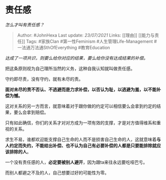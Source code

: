 # 责任感
*怎么才叫有责任感？*

> Author: #JohnHexa
Last update: *23/07/2021* 
Links: [[理由]] [[能力与责任]] 
Tags:  #家族Clan #第一性Feminism #人生管理Life-Management #一法通万法通SthOfEverything #教育Education 



*达成了一项共识，则要么给你对应的结果，要么给你没有达成结果的补偿。*

把这条原则视为自己理所当然的义务，这种自我认知就叫做责任感。

守约即尽责，没有守约，就有未尽的责。

**面对未尽的责不否认、不逃避而是力求补偿，以否认为耻，以逃避为羞，以不能补偿为憾。**

这对关系的另一方而言，就意味着对于跟你做的约定可以相信要么会拿到约定的结果，要么会拿到赔偿。

只有如此确信，你们的关系才对对方成为一项有效的支撑，才是对方值得维系和重视的关系。

求生不易，谁都欢迎能支撑自己生命的人而不是损害自己生命的人，这就意味着**与人约定而失约，不能给出补偿、也不认为自己有必要补偿的人都是只要能排除就应该排除的人**。

一个没有责任感的人，**必定要被别人避开**，因为跟ta来往永远要吃哑巴亏。

而别人都避之不及的人，自己想要过好的可能性为零。



